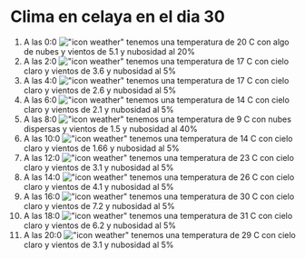 # Clima en celaya en el dia 30

1. A las 0:0 !["icon weather"](http://openweathermap.org/img/w/02n.png) tenemos una temperatura de 20 C con algo de nubes y  vientos de 5.1 y nubosidad al 20%
1. A las 2:0 !["icon weather"](http://openweathermap.org/img/w/02n.png) tenemos una temperatura de 17 C con cielo claro y  vientos de 3.6 y nubosidad al 5%
1. A las 4:0 !["icon weather"](http://openweathermap.org/img/w/02n.png) tenemos una temperatura de 17 C con cielo claro y  vientos de 2.6 y nubosidad al 5%
1. A las 6:0 !["icon weather"](http://openweathermap.org/img/w/02n.png) tenemos una temperatura de 14 C con cielo claro y  vientos de 2.1 y nubosidad al 5%
1. A las 8:0 !["icon weather"](http://openweathermap.org/img/w/03n.png) tenemos una temperatura de 9 C con nubes dispersas y  vientos de 1.5 y nubosidad al 40%
1. A las 10:0 !["icon weather"](http://openweathermap.org/img/w/02d.png) tenemos una temperatura de 14 C con cielo claro y  vientos de 1.66 y nubosidad al 5%
1. A las 12:0 !["icon weather"](http://openweathermap.org/img/w/02d.png) tenemos una temperatura de 23 C con cielo claro y  vientos de 3.1 y nubosidad al 5%
1. A las 14:0 !["icon weather"](http://openweathermap.org/img/w/02d.png) tenemos una temperatura de 26 C con cielo claro y  vientos de 4.1 y nubosidad al 5%
1. A las 16:0 !["icon weather"](http://openweathermap.org/img/w/02d.png) tenemos una temperatura de 30 C con cielo claro y  vientos de 7.2 y nubosidad al 5%
1. A las 18:0 !["icon weather"](http://openweathermap.org/img/w/02d.png) tenemos una temperatura de 31 C con cielo claro y  vientos de 6.2 y nubosidad al 5%
1. A las 20:0 !["icon weather"](http://openweathermap.org/img/w/02d.png) tenemos una temperatura de 29 C con cielo claro y  vientos de 3.1 y nubosidad al 5%
